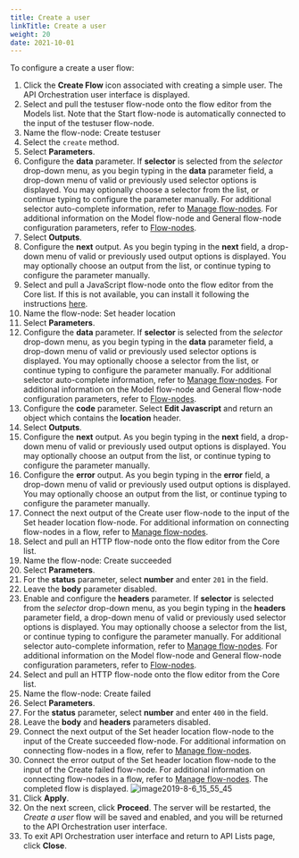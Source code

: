 ```yaml
---
title: Create a user
linkTitle: Create a user
weight: 20
date: 2021-10-01
---
```


To configure a create a user flow:

1. Click the **Create Flow** icon associated with creating a simple user.
    The API Orchestration user interface is displayed.
1. Select and pull the testuser flow-node onto the flow editor from the Models list. Note that the Start flow-node is automatically connected to the input of the testuser flow-node.
1. Name the flow-node: Create testuser
1. Select the `create` method.
1. Select **Parameters**.
1. Configure the **data** parameter. If **selector** is selected from the _selector_ drop-down menu, as you begin typing in the **data** parameter field, a drop-down menu of valid or previously used selector options is displayed. You may optionally choose a selector from the list, or continue typing to configure the parameter manually. For additional selector auto-complete information, refer to [Manage flow-nodes](/docs/developer_guide/flows/manage_flow-nodes/). For additional information on the Model flow-node and General flow-node configuration parameters, refer to [Flow-nodes](/docs/developer_guide/flows/flow-nodes/).
1. Select **Outputs**.
1. Configure the **next** output. As you begin typing in the **next** field, a drop-down menu of valid or previously used output options is displayed. You may optionally choose an output from the list, or continue typing to configure the parameter manually.
1. Select and pull a JavaScript flow-node onto the flow editor from the Core list. If this is not available, you can install it following the instructions [here](/docs/developer_guide/flows/flow-nodes/javascript_flow-node/).
1. Name the flow-node: Set header location
1. Select **Parameters**.
1. Configure the **data** parameter. If **selector** is selected from the _selector_ drop-down menu, as you begin typing in the **data** parameter field, a drop-down menu of valid or previously used selector options is displayed. You may optionally choose a selector from the list, or continue typing to configure the parameter manually. For additional selector auto-complete information, refer to [Manage flow-nodes](/docs/developer_guide/flows/manage_flow-nodes/). For additional information on the Model flow-node and General flow-node configuration parameters, refer to [Flow-nodes](/docs/developer_guide/flows/flow-nodes/).
1. Configure the **code** parameter. Select **Edit Javascript** and return an object which contains the **location** header.
1. Select **Outputs**.
1. Configure the **next** output. As you begin typing in the **next** field, a drop-down menu of valid or previously used output options is displayed. You may optionally choose an output from the list, or continue typing to configure the parameter manually.
1. Configure the **error** output. As you begin typing in the **error** field, a drop-down menu of valid or previously used output options is displayed. You may optionally choose an output from the list, or continue typing to configure the parameter manually.
1. Connect the next output of the Create user flow-node to the input of the Set header location flow-node. For additional information on connecting flow-nodes in a flow, refer to [Manage flow-nodes](/docs/developer_guide/flows/manage_flow-nodes/).
1. Select and pull an HTTP flow-node onto the flow editor from the Core list.
1. Name the flow-node: Create succeeded
1. Select **Parameters**.
1. For the **status** parameter, select **number** and enter `201` in the field.
1. Leave the **body** parameter disabled.
1. Enable and configure the **headers** parameter. If **selector** is selected from the _selector_ drop-down menu, as you begin typing in the **headers** parameter field, a drop-down menu of valid or previously used selector options is displayed. You may optionally choose a selector from the list, or continue typing to configure the parameter manually. For additional selector auto-complete information, refer to [Manage flow-nodes](/docs/developer_guide/flows/manage_flow-nodes/). For additional information on the Model flow-node and General flow-node configuration parameters, refer to [Flow-nodes](/docs/developer_guide/flows/flow-nodes/).
1. Select and pull an HTTP flow-node onto the flow editor from the Core list.
1. Name the flow-node: Create failed
1. Select **Parameters**.
1. For the **status** parameter, select **number** and enter `400` in the field.
1. Leave the **body** and **headers** parameters disabled.
1. Connect the next output of the Set header location flow-node to the input of the Create succeeded flow-node. For additional information on connecting flow-nodes in a flow, refer to [Manage flow-nodes](/docs/developer_guide/flows/manage_flow-nodes/).
1. Connect the error output of the Set header location flow-node to the input of the Create failed flow-node. For additional information on connecting flow-nodes in a flow, refer to [Manage flow-nodes](/docs/developer_guide/flows/manage_flow-nodes/). The completed flow is displayed.
![image2019-8-6_15_55_45](/Images/image2019_8_6_15_55_45.png)
1. Click **Apply**.
1. On the next screen, click **Proceed**. The server will be restarted, the _Create a user_ flow will be saved and enabled, and you will be returned to the API Orchestration user interface.
1. To exit API Orchestration user interface and return to API Lists page, click **Close**.
